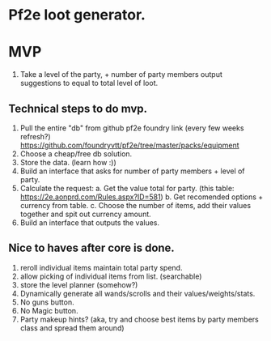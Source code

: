 # Pf2e loot generator. 

# MVP
1. Take a level of the party, + number of party members output suggestions to equal to total level of loot. 
## Technical steps to do mvp. 
1. Pull the entire "db" from github pf2e foundry  link (every few weeks refresh?) https://github.com/foundryvtt/pf2e/tree/master/packs/equipment
2. Choose a cheap/free db solution. 
3. Store the data. (learn how :))
4. Build an interface that asks for number of party members + level of party.
5. Calculate the request: 
    a. Get the value total for party. (this table: https://2e.aonprd.com/Rules.aspx?ID=581)
    b. Get recomended options + currency from table. 
    c. Choose the number of items, add their values together and spit out currency amount. 
6. Build an interface that outputs the values. 


## Nice to haves after core is done. 
1. reroll individual items maintain total party spend. 
2. allow picking of individual items from list. (searchable)
3. store the level planner (somehow?)
4. Dynamically generate all wands/scrolls and their values/weights/stats. 
5. No guns button. 
6. No Magic button.
7. Party makeup hints? (aka, try and choose best items by party members class and spread them around)